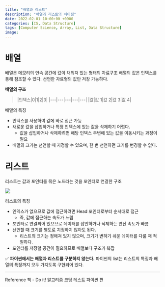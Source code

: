 ```yaml
---
title: "배열과 리스트"
description: "배열과 리스트의 차이점"
date: 2022-02-01 10:00:00 +0900
categories: [CS, Data Structure]
tags: [Computer Science, Array, List, Data Structure]
image: 
---
```


# 배열
배열은 메모리의 연속 공간에 값이 채워져 있는 형태의 자료구조
배열의 값은 인덱스를 통해 참조할 수 있다.
선언한 자료형의 값만 저장 가능하다.

**배열의 구조**

>|인덱스|0|1|2|3|
|---|---|---|---|---|
|값|값 1|값 2|값 3|값 4|

배열의 특징
 - 인덱스를 사용하여 값에 바로 접근 가능
 - 새로운 값을 삽입하거나 특정 인덱스에 있는 값을 삭제하기 어렵다.
   - 값을 삽입하거나 삭제하려면 해당 인덱스 주변에 있는 값을 이동시키는 과정이 필요
 - 배열의 크기는 선언할 때 지정할 수 있으며, 한 번 선언하면 크기를 변경할 수 없다.
 
# 리스트
리스트는 값과 포인터를 묶은 노드라는 것을 포인터로 연결한 구조



![](https://velog.velcdn.com/images/sicksong/post/ea61b4f9-808d-468c-ae25-6099d5661f05/image.png)

리스트의 특징
 - 인덱스가 없으므로 값에 접근하려면 Head 포인터로부터 순서대로 접근
   - 즉, 값에 접근하는 속도가 느림
 - 포인터로 연결되어 있으므로 데이터를 삽인하거나 삭제하는 연산 속도가 빠름
 - 선언할 때 크기를 별도로 지정하지 않아도 된다.
   - 리스트의 크기는 정해져 있지 않으며, 크기가 변하기 쉬운 데이터를 다룰 때 적절하다.
 - 포인터를 저장할 공간이 필요하므로 배열보다 구조가 복잡
 

> 
✅ **파이썬에서는 배열과 리스트를 구분하지 않는다.**
파이썬의 list는 리스트의 특징과 배열의 특징까지 모두 가지도록 구현되어 있다.



---
Reference
책 - Do it! 알고리즘 코딩 테스트 파이썬 편



